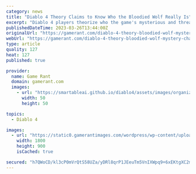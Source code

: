 ```yaml
---
category: news
title: "Diablo 4 Theory Claims to Know Who the Bloodied Wolf Really Is"
excerpt: "Diablo 4 players theorize who the game's mysterious and threatening Bloodied Wolf character might be, as well as what their goals are."
publishedDateTime: 2023-03-26T13:44:00Z
originalUrl: "https://gamerant.com/diablo-4-theory-bloodied-wolf-mystery-character-identity-mephisto/"
webUrl: "https://gamerant.com/diablo-4-theory-bloodied-wolf-mystery-character-identity-mephisto/"
type: article
quality: 127
heat: 127
published: true

provider:
  name: Game Rant
  domain: gamerant.com
  images:
    - url: "https://smartableai.github.io/diablo4/assets/images/organizations/gamerant.com-50x50.jpg"
      width: 50
      height: 50

topics:
  - Diablo 4

images:
  - url: "https://static0.gamerantimages.com/wordpress/wp-content/uploads/2023/03/diablo-4-bloodied-wolf-who-is-it.jpg"
    width: 1800
    height: 900
    isCached: true

secured: "h7QWoCD/kl3cP0mVrQtS58UZa/yDRl8qrP1JEeuTm5VnIXWpq9+6xEKtgXC2mYmcOxvTw/mAXsYTnhLS1iY7ZPgH9Vn5dpL0E2HKGjvc32RomEXy+UhW1w7FUw6LgPnT9ys44XauvYMl9qUOI2joE6aCSg9aqBDWegcGODizNmnyN1e4oG9kO0qPb/XhMbIbij1Y1mGdP7Bnrdb+57wY8fltIhAODGF7WPKTSDdspSaHJM1sjpkA4hTx7fiKKqsSplyHoDyP1DCu5VSQooCxpXLn6gLJaUUiJNjD3bJ91CsyrAqFBi7Vk3kjGor/2zIUDbfVhT6EScNdFgnCvwWpeccPJ9pU/ynVxtN9GMq7tdI=;Yi3Euo3jbXJ+CSvFO7M73A=="
---
```


